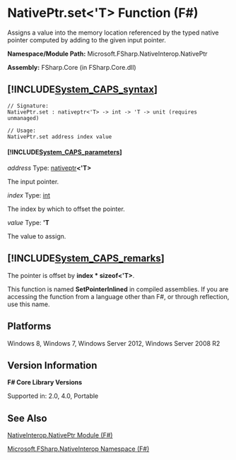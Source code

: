 # NativePtr.set<'T> Function (F#)

Assigns a value into the memory location referenced by the typed native pointer computed by adding to the given input pointer.

**Namespace/Module Path:** Microsoft.FSharp.NativeInterop.NativePtr

**Assembly:** FSharp.Core (in FSharp.Core.dll)


## [!INCLUDE[System_CAPS_syntax](//System/Token/System_CAPS_syntax_md.md)]

```
// Signature:
NativePtr.set : nativeptr<'T> -> int -> 'T -> unit (requires unmanaged)

// Usage:
NativePtr.set address index value
```

#### [!INCLUDE[System_CAPS_parameters](//System/Token/System_CAPS_parameters_md.md)]
*address*
Type: [nativeptr](http://msdn.microsoft.com/en-us/library/6e74c8e5-f2ff-4e56-ab05-c337b0618d73)**&lt;'T&gt;**


The input pointer.


*index*
Type: [int](http://msdn.microsoft.com/en-us/library/025d5455-3622-4ea5-9573-3ecbd4ee1375)


The index by which to offset the pointer.


*value*
Type: **'T**


The value to assign.




## [!INCLUDE[System_CAPS_remarks](//System/Token/System_CAPS_remarks_md.md)]
The pointer is offset by **index &#42; sizeof&lt;'T&gt;**.

This function is named **SetPointerInlined** in compiled assemblies. If you are accessing the function from a language other than F#, or through reflection, use this name.


## Platforms
Windows 8, Windows 7, Windows Server 2012, Windows Server 2008 R2


## Version Information
**F# Core Library Versions**

Supported in: 2.0, 4.0, Portable




## See Also
[NativeInterop.NativePtr Module &#40;F&#35;&#41;](NativeInterop.NativePtr+Module+28%F%2329%.md)

[Microsoft.FSharp.NativeInterop Namespace &#40;F&#35;&#41;](Microsoft.FSharp.NativeInterop+Namespace+28%F%2329%.md)

